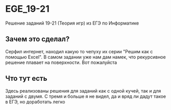 # EGE_19-21
Решение заданий 19-21 (Теория игр) из ЕГЭ по Информатике

## Зачем это сделал?
Серфил интернет, находил какую то чепуху их серии "Решим как с помощью Excel". В самом задании уже нам дам намек, что рекурсивное решение плавает на поверхности. Вот пожалуйста

## Что тут есть
Здесь реализованы решения для заданий как с одной кучей, так и для заданий с двумя. С тремя и больше я не видел, да и вряд ли дадут такое в ЕГЭ, но доработать легко
